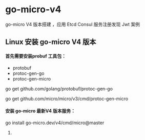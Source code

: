 # go-micro-v4
go-micro V4 版本搭建 ，应用 Etcd Consul 服务注册发现 Jwt 案例


## Linux 安装 go-micro V4 版本

#### 首先需要安装probuf 工具包：
- protobuf
- protoc-gen-go
- protoc-gen-micro

go get github.com/golang/protobuf/protoc-gen-go

go get github.com/micro/micro/v3/cmd/protoc-gen-micro


#### 安装 go-micro 最新V4 版本服务：

go install go-micro.dev/v4/cmd/micro@master

1) 

